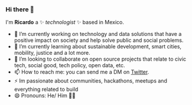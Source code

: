 ### Hi there 👋

I'm **Ricardo** a ✨ _technologist_ ✨ based in Mexico.

- 🔭 I’m currently working on technology and data solutions that have a positive impact on society and help solve public and social problems.
- 🌱 I’m currently learning about sustainable development, smart cities, mobility, justice and a lot more.
- 👯 I’m looking to collaborate on open source projects that relate to civic tech, social good, tech policy, open data, etc.
- 📫 How to reach me: you can send me a DM on [Twitter](https://twitter.com/ricardomiron_).
- ⚡ Im passionate about communities, hackathons, meetups and everything related to build
- 😄 Pronouns: He/ Him 🏳️‍🌈

